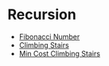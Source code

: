 # Recursion

- [Fibonacci Number](../Recursion/03.Fibonacci%20Number/solution.cpp)
- [Climbing Stairs](../Recursion/04.Climbing%20Stairs/solution.cpp)
- [Min Cost Climbing Stairs](../Recursion/06.Min%20Cost%20Climbing%20Stairs.cpp)
